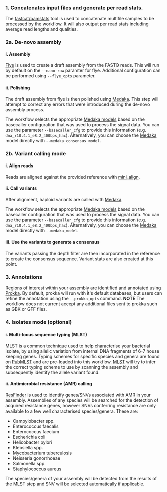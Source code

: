<!---High level numbered list of main steps of the workflow and hyperlink to any tools used. If multiple workflows/different modes perhaps have subheadings and numbered steps. Use nested numbering or bullets where required.--->
### 1. Concatenates input files and generate per read stats.

The [fastcat/bamstats](https://github.com/epi2me-labs/fastcat) tool is used to concatenate multifile samples to be processed by the workflow. It will also output per read stats including average read lengths and qualities.

### 2a. De-novo assembly

#### i. Assembly

[Flye](https://github.com/fenderglass/Flye) is used to create a draft assembly from the FASTQ reads. This will run by default on the `--nano-raw` paramter for flye. Additional configuration can be performed using `--flye_opts` parameter. 

#### ii. Polishing

The draft assembly from flye is then polished using [Medaka](https://github.com/nanoporetech/medaka). This step will attempt to correct any errors that were introduced during the de-novo assembly process. 

The workflow selects the appropriate [Medaka models](https://github.com/nanoporetech/medaka#models) based on the basecaller configuration that was used to process the signal data.
You can use the parameter `--basecaller_cfg` to provide this information (e.g. `dna_r10.4.1_e8.2_400bps_hac`).
Alternatively, you can choose the [Medaka](https://github.com/nanoporetech/medaka) model directly with `--medaka_consensus_model`.


### 2b. Variant calling mode

#### i. Align reads

Reads are aligned against the provided reference with [mini_align](https://github.com/nanoporetech/pomoxis/).

#### ii. Call variants

After alignment, haploid variants are called with [Medaka](https://github.com/nanoporetech/medaka).

The workflow selects the appropriate [Medaka models](https://github.com/nanoporetech/medaka#models) based on the basecaller configuration that was used to process the signal data.
You can use the parameter `--basecaller_cfg` to provide this information (e.g. `dna_r10.4.1_e8.2_400bps_hac`).
Alternatively, you can choose the [Medaka](https://github.com/nanoporetech/medaka) model directly with `--medaka_model`.

#### iii. Use the variants to generate a consensus

The variants passing the depth filter are then incorporated in the reference to create the consensus sequence. Variant stats are also created at this point.

### 3. Annotations

Regions of interest within your assembly are identified and annotated using [Prokka](https://github.com/tseemann/prokka). By default, prokka will run with it's default databases, but users can refine the annotation using the `--prokka_opts` command. **NOTE** The workflow does not current accept any additional files sent to prokka such as GBK or GFF files.

### 4. Isolates mode (optional)

#### i. Multi-locus sequence typing (MLST)

MLST is a common technique used to help characterise your bacterial isolate, by using allelic variation from internal DNA fragments of 6-7 house keeping genes. Typing schemes for specific species and genera are found on [PubMLST](https://pubmlst.org/) and are pre-loaded into this workflow. [MLST](https://github.com/tseemann/mlst) will try to infer the correct typing scheme to use by scanning the assembly and subsequently identify the allele variant found.

#### ii. Antimicrobial resistance (AMR) calling

[ResFinder](https://bitbucket.org/genomicepidemiology/resfinder/src/master/) is used to identify genes/SNVs associated with AMR in your assembly. Assemblies of any species will be searched for the detection of acquired resistance genes, however SNVs conferring resistance are only available to a few well characterised species/genera. These are:
* Campylobacter spp.
* Enterococcus faecalis
* Enterococcus faecium
* Escherichia coli
* Helicobacter pylori
* Klebsiella spp. 
* Mycobacterium tuberculosis
* Neisseria gonorrhoeae
* Salmonella spp.
* Staphylococcus aureus

The species/genera of your assembly will be detected from the results of the MLST step and SNV will be selected automatically if applicable.




